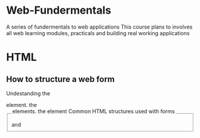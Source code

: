 # Web-Fundermentals
A series of fundermentals to web applications 
This course plans to involves all web learning modules, practicals and building real working applications

# HTML
## How to structure a web  form
Undestanding the <form > element. the <fieldset> and <legend>elements. the <Label> element
Common HTML structures used with forms 
